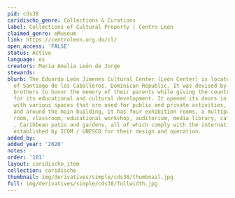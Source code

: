 ```yaml
---
pid: cds38
caridischo_genre: Collections & Curations
label: Collections of Cultural Property | Centro León
claimed_genre: eMuseum
link: https://centroleon.org.do/cl/
open_access: 'FALSE'
status: Active
language: es
creators: María Amalia León de Jorge
stewards: 
blurb: The Eduardo León Jimenes Cultural Center (León Center) is located in the city
  of Santiago de los Caballeros, Dominican Republic. It was devised by the León Asensio
  brothers to honor the memory of their parents while giving the country an institution
  for its educational and cultural development. It opened its doors in October 2003
  with various spaces that are used for public and private activities, both inside
  and around the main building, it has four exhibition rooms, a multipurpose activity
  room, classroom, educational workshop, auditorium, media library, cafeteria, shop
  , Caribbean patio and gardens, all of which comply with the international standards
  established by ICOM / UNESCO for their design and operation.
added_by: 
added_year: '2020'
notes: 
order: '101'
layout: caridischo_item
collection: caridischo
thumbnail: img/derivatives/simple/cds38/thumbnail.jpg
full: img/derivatives/simple/cds38/fullwidth.jpg
---
```

